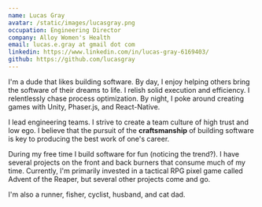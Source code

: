 ```yaml
---
name: Lucas Gray
avatar: /static/images/lucasgray.png
occupation: Engineering Director
company: Alloy Women's Health
email: lucas.e.gray at gmail dot com
linkedin: https://www.linkedin.com/in/lucas-gray-6169403/
github: https://github.com/lucasgray
---
```

I'm a dude that likes building software. By day, I enjoy helping others bring the software of their dreams to life. I relish solid execution and efficiency. I relentlessly chase process optimization.  By night, I poke around creating games with Unity, Phaser.js, and React-Native.

I lead engineering teams. I strive to create a team culture of high trust and low ego. I believe that the pursuit of the **craftsmanship** of building software is key to producing the best work of one's career.

During my free time I build software for fun (noticing the trend?). I have several projects on the front and back burners that consume much of my time. Currently, I'm primarily invested in a tactical RPG pixel game called Advent of the Reaper, but several other projects come and go.

I'm also a runner, fisher, cyclist, husband, and cat dad.
